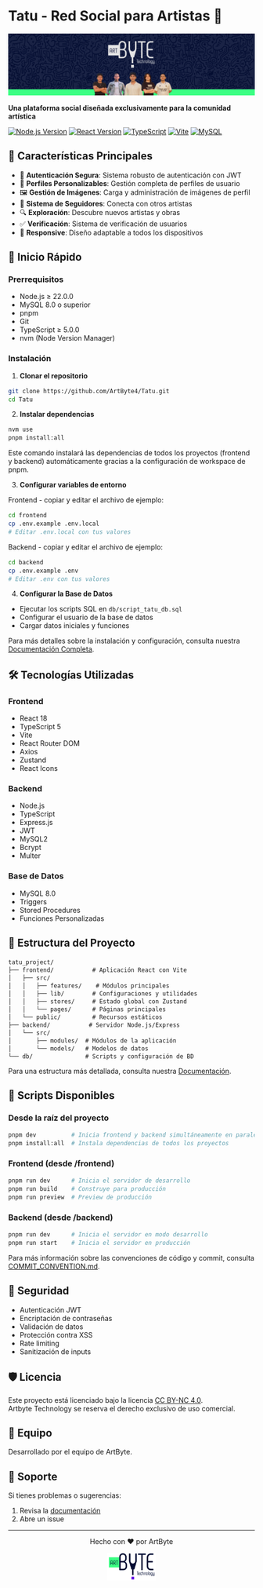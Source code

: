 # Tatu - Red Social para Artistas 🎨

<img src="./frontend/public/img/Banner-documentacion.png" alt="Tatu Logo"/>
<br>

  <p><strong>Una plataforma social diseñada exclusivamente para la comunidad artística</strong></p>
</div>

[![Node.js Version](https://img.shields.io/badge/node-%3E%3D22.0.0-brightgreen.svg)](https://nodejs.org)
[![React Version](https://img.shields.io/badge/react-18.x-blue.svg)](https://reactjs.org)
[![TypeScript](https://img.shields.io/badge/typescript-%3E%3D5.0.0-blue.svg)](https://www.typescriptlang.org/)
[![Vite](https://img.shields.io/badge/vite-latest-purple.svg)](https://vitejs.dev)
[![MySQL](https://img.shields.io/badge/mysql-8.0-blue.svg)](https://www.mysql.com)

## 🌟 Características Principales

- 🔐 **Autenticación Segura**: Sistema robusto de autenticación con JWT
- 👤 **Perfiles Personalizables**: Gestión completa de perfiles de usuario
- 🖼️ **Gestión de Imágenes**: Carga y administración de imágenes de perfil
- 🤝 **Sistema de Seguidores**: Conecta con otros artistas
- 🔍 **Exploración**: Descubre nuevos artistas y obras
- ✅ **Verificación**: Sistema de verificación de usuarios
- 📱 **Responsive**: Diseño adaptable a todos los dispositivos

## 🚀 Inicio Rápido

### Prerrequisitos

- Node.js ≥ 22.0.0
- MySQL 8.0 o superior
- pnpm
- Git
- TypeScript ≥ 5.0.0
- nvm (Node Version Manager)

### Instalación

1. **Clonar el repositorio**

```bash
git clone https://github.com/ArtByte4/Tatu.git
cd Tatu
```

2. **Instalar dependencias**

```bash
nvm use
pnpm install:all
```

Este comando instalará las dependencias de todos los proyectos (frontend y backend) automáticamente gracias a la configuración de workspace de pnpm.

3. **Configurar variables de entorno**

Frontend - copiar y editar el archivo de ejemplo:

```bash
cd frontend
cp .env.example .env.local
# Editar .env.local con tus valores
```

Backend - copiar y editar el archivo de ejemplo:

```bash
cd backend
cp .env.example .env
# Editar .env con tus valores
```

4. **Configurar la Base de Datos**

- Ejecutar los scripts SQL en `db/script_tatu_db.sql`
- Configurar el usuario de la base de datos
- Cargar datos iniciales y funciones

Para más detalles sobre la instalación y configuración, consulta nuestra [Documentación Completa](DOCUMENTACION.md).

## 🛠️ Tecnologías Utilizadas

### Frontend

- React 18
- TypeScript 5
- Vite
- React Router DOM
- Axios
- Zustand
- React Icons

### Backend

- Node.js
- TypeScript
- Express.js
- JWT
- MySQL2
- Bcrypt
- Multer

### Base de Datos

- MySQL 8.0
- Triggers
- Stored Procedures
- Funciones Personalizadas

## 📁 Estructura del Proyecto

```
tatu_project/
├── frontend/           # Aplicación React con Vite
│   ├── src/
│   │   ├── features/    # Módulos principales
│   │   ├── lib/        # Configuraciones y utilidades
│   │   ├── stores/     # Estado global con Zustand
│   │   └── pages/      # Páginas principales
│   └── public/         # Recursos estáticos
├── backend/           # Servidor Node.js/Express
│   └── src/
│       ├── modules/  # Módulos de la aplicación
│       └── models/   # Modelos de datos
└── db/               # Scripts y configuración de BD
```

Para una estructura más detallada, consulta nuestra [Documentación](DOCUMENTACION.md).

## 🚀 Scripts Disponibles

### Desde la raíz del proyecto

```bash
pnpm dev          # Inicia frontend y backend simultáneamente en paralelo
pnpm install:all  # Instala dependencias de todos los proyectos
```

### Frontend (desde /frontend)

```bash
pnpm run dev      # Inicia el servidor de desarrollo
pnpm run build    # Construye para producción
pnpm run preview  # Preview de producción
```

### Backend (desde /backend)

```bash
pnpm run dev      # Inicia el servidor en modo desarrollo
pnpm run start    # Inicia el servidor en producción
```

Para más información sobre las convenciones de código y commit, consulta [COMMIT_CONVENTION.md](COMMIT_CONVENTION.md).

## 🔐 Seguridad

- Autenticación JWT
- Encriptación de contraseñas
- Validación de datos
- Protección contra XSS
- Rate limiting
- Sanitización de inputs

## 🛡️ Licencia

Este proyecto está licenciado bajo la licencia [CC BY-NC 4.0](https://creativecommons.org/licenses/by-nc/4.0/).  
Artbyte Technology se reserva el derecho exclusivo de uso comercial.

## 👥 Equipo

Desarrollado por el equipo de ArtByte.

## 🤔 Soporte

Si tienes problemas o sugerencias:

1. Revisa la [documentación](DOCUMENTACION.md)
2. Abre un issue

---

<div align="center">
  <p>Hecho con ❤️ por ArtByte</p>
  <img src="./frontend/public/img/Logo _ART_BYTE.png" alt="ArtByte Logo" width="100"/>
</div>

